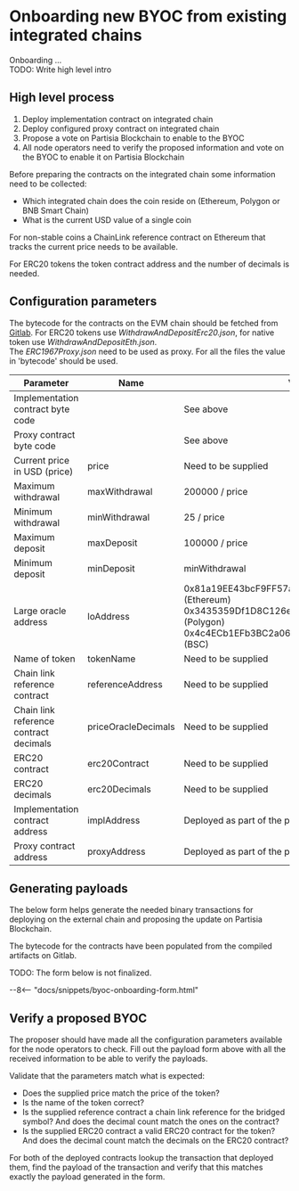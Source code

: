 # Onboarding new BYOC from existing integrated chains

Onboarding ...  
TODO: Write high level intro

## High level process

1. Deploy implementation contract on integrated chain
2. Deploy configured proxy contract on integrated chain
3. Propose a vote on Partisia Blockchain to enable to the BYOC
4. All node operators need to verify the proposed information and vote on the BYOC to enable it on
   Partisia Blockchain

Before preparing the contracts on the integrated chain some information need to be collected:

- Which integrated chain does the coin reside on (Ethereum, Polygon or BNB Smart Chain)
- What is the current USD value of a single coin

For non-stable coins a ChainLink reference contract on Ethereum that tracks the current price needs
to be available.

For ERC20 tokens the token contract address and the number of decimals is needed.

## Configuration parameters

The bytecode for the contracts on the EVM chain should be fetched
from [Gitlab](https://gitlab.com/partisiablockchain/governance/byoc-contract-eth/-/packages/8687576).
For ERC20 tokens use _WithdrawAndDepositErc20.json_, for native token use
_WithdrawAndDepositEth.json_.  
The _ERC1967Proxy.json_ need to be used as proxy. For all the files the value in 'bytecode' should
be used.

| Parameter                              | Name                | Value                                                                                                                                                               |
|----------------------------------------|---------------------|---------------------------------------------------------------------------------------------------------------------------------------------------------------------|
| Implementation contract byte code      |                     | See above                                                                                                                                                           |
| Proxy contract byte code               |                     | See above                                                                                                                                                           |
| Current price in USD (price)           | price               | Need to be supplied                                                                                                                                                 |
| Maximum withdrawal                     | maxWithdrawal       | 200000 / price                                                                                                                                                      |
| Minimum withdrawal                     | minWithdrawal       | 25 / price                                                                                                                                                          |
| Maximum deposit                        | maxDeposit          | 100000 / price                                                                                                                                                      |
| Minimum deposit                        | minDeposit          | minWithdrawal                                                                                                                                                       |
| Large oracle address                   | loAddress           | 0x81a19EE43bcF9FF57ab2694B3f435e3354894B3A (Ethereum)<br/>0x3435359Df1D8C126ea1b68BB51E958fdf43F8272 (Polygon)<br/>0x4c4ECb1EFb3BC2a065af1F714B60980a6562C26f (BSC) |
| Name of token                          | tokenName           | Need to be supplied                                                                                                                                                 |
| Chain link reference contract          | referenceAddress    | Need to be supplied                                                                                                                                                 |
| Chain link reference contract decimals | priceOracleDecimals | Need to be supplied                                                                                                                                                 |
| ERC20 contract                         | erc20Contract       | Need to be supplied                                                                                                                                                 |
| ERC20 decimals                         | erc20Decimals       | Need to be supplied                                                                                                                                                 |
| Implementation contract address        | implAddress         | Deployed as part of the proposal                                                                                                                                    |
| Proxy contract address                 | proxyAddress        | Deployed as part of the proposal                                                                                                                                    |

## Generating payloads

The below form helps generate the needed binary transactions for deploying on the external chain and
proposing the update on Partisia Blockchain.

The bytecode for the contracts have been populated from the compiled artifacts on Gitlab.

TODO: The form below is not finalized. 

--8<-- "docs/snippets/byoc-onboarding-form.html"

## Verify a proposed BYOC

The proposer should have made all the configuration parameters available for the node operators to
check. Fill out the payload form above with all the received information to be able to verify the
payloads.

Validate that the parameters match what is expected:

- Does the supplied price match the price of the token?
- Is the name of the token correct?
- Is the supplied reference contract a chain link reference for the bridged symbol? And does the decimal count match the ones on the contract?
- Is the supplied ERC20 contract a valid ERC20 contract for the token? And does the decimal count match the decimals on the ERC20 contract?

For both of the deployed contracts lookup the transaction that deployed them, find the payload of
the transaction and verify that this matches exactly the payload generated in the form.
 